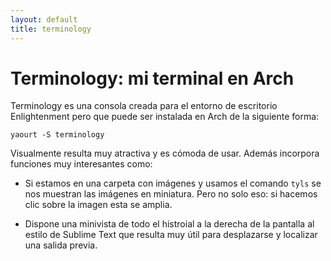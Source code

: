 ```yaml
---
layout: default
title: terminology
---
```



# Terminology: mi terminal en Arch

Terminology es una consola creada para el entorno de escritorio Enlightenment pero que puede ser instalada en Arch de la siguiente forma:

    yaourt -S terminology
    

Visualmente resulta muy atractiva y es cómoda de usar. Además incorpora funciones muy interesantes como:

* Si estamos en una carpeta con imágenes y usamos el comando `tyls` se nos muestran las imágenes en miniatura. Pero no solo eso: si hacemos clic sobre la imagen esta se amplia.

* Dispone una minivista de todo el histroial a la derecha de la pantalla al estilo de Sublime Text que resulta muy útil para desplazarse y localizar una salida previa.
